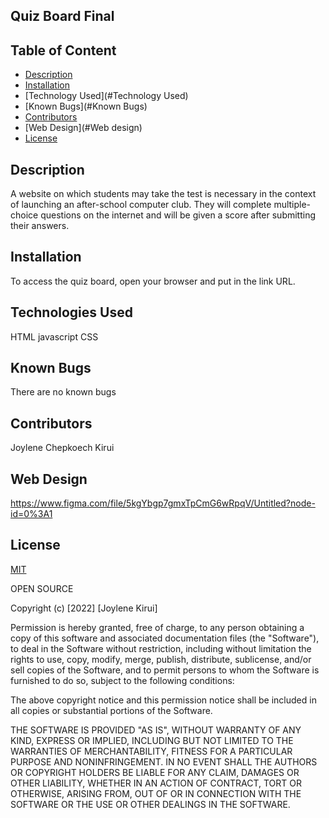 ## Quiz Board Final

## Table of Content

+ [Description](#Description)
+ [Installation](#Installation)
+ [Technology Used](#Technology Used)
+ [Known Bugs](#Known Bugs)
+ [Contributors](#Contributors)
+ [Web Design](#Web design)
+ [License](#License)

## Description

A website on which students may take the test is necessary in the context of launching an after-school computer club. They will complete multiple-choice questions on the internet and will be given a score after submitting their answers.


## Installation 
To access the quiz board, open your browser and put in the link URL.

## Technologies Used 
HTML
javascript
CSS 

## Known Bugs
There are no known bugs 

## Contributors
Joylene Chepkoech Kirui

## Web Design
https://www.figma.com/file/5kgYbgp7gmxTpCmG6wRpqV/Untitled?node-id=0%3A1

## License
[MIT](https://choosealicense.com/licenses/mit/)



OPEN SOURCE

Copyright (c) [2022] [Joylene Kirui]

Permission is hereby granted, free of charge, to any person obtaining a copy
of this software and associated documentation files (the "Software"), to deal
in the Software without restriction, including without limitation the rights
to use, copy, modify, merge, publish, distribute, sublicense, and/or sell
copies of the Software, and to permit persons to whom the Software is
furnished to do so, subject to the following conditions:

The above copyright notice and this permission notice shall be included in all
copies or substantial portions of the Software.

THE SOFTWARE IS PROVIDED "AS IS", WITHOUT WARRANTY OF ANY KIND, EXPRESS OR
IMPLIED, INCLUDING BUT NOT LIMITED TO THE WARRANTIES OF MERCHANTABILITY,
FITNESS FOR A PARTICULAR PURPOSE AND NONINFRINGEMENT. IN NO EVENT SHALL THE
AUTHORS OR COPYRIGHT HOLDERS BE LIABLE FOR ANY CLAIM, DAMAGES OR OTHER
LIABILITY, WHETHER IN AN ACTION OF CONTRACT, TORT OR OTHERWISE, ARISING FROM,
OUT OF OR IN CONNECTION WITH THE SOFTWARE OR THE USE OR OTHER DEALINGS IN THE
SOFTWARE.
